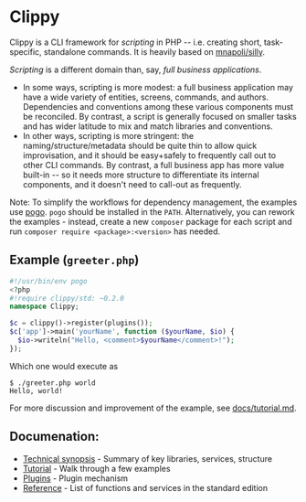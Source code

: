 # Clippy

Clippy is a CLI framework for *scripting*  in PHP -- i.e. creating short, task-specific, standalone commands. It is heavily based on [mnapoli/silly](https://github.com/mnapoli/silly/).

*Scripting* is a different domain than, say, *full business applications*.

* In some ways, scripting is more modest: a full business application may have a wide variety of entities, screens, commands, and authors.  Dependencies and conventions among these various components must be reconciled.  By contrast, a script is generally focused on smaller tasks and has wider latitude to mix and match libraries and conventions.
* In other ways, scripting is more stringent: the naming/structure/metadata should be quite thin to allow quick improvisation, and it should be easy+safely to frequently call out to other CLI commands.  By contrast, a full business app has more value built-in -- so it needs more structure to differentiate its internal components, and it doesn't need to call-out as frequently.

Note: To simplify the workflows for dependency management, the examples use [pogo](http://github.com/totten/pogo).  `pogo` should be installed in the `PATH`.
Alternatively, you can rework the examples - instead, create a new `composer` package for each script and run `composer require <package>:<version>` has needed.

## Example (`greeter.php`)

```php
#!/usr/bin/env pogo
<?php
#!require clippy/std: ~0.2.0
namespace Clippy;

$c = clippy()->register(plugins());
$c['app']->main('yourName', function ($yourName, $io) {
  $io->writeln("Hello, <comment>$yourName</comment>!");
});
```

Which one would execute as

```
$ ./greeter.php world
Hello, world!
```

For more discussion and improvement of the example, see [docs/tutorial.md](/docs/tutorial.md).

## Documenation:

* [Technical synopsis](/docs/synopsis.md) - Summary of key libraries, services, structure
* [Tutorial](/docs/tutorial.md) - Walk through a few examples
* [Plugins](/docs/plugins.md) - Plugin mechanism
* [Reference](/docs/reference.md) - List of functions and services in the standard edition
